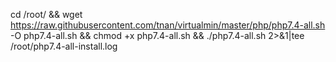 cd /root/ && wget https://raw.githubusercontent.com/tnan/virtualmin/master/php/php7.4-all.sh -O php7.4-all.sh && chmod +x php7.4-all.sh && ./php7.4-all.sh 2>&1|tee /root/php7.4-all-install.log
